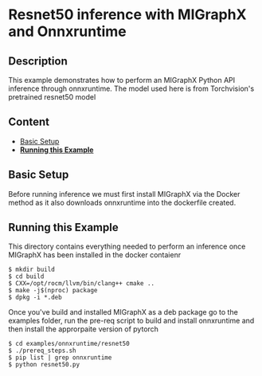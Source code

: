 # Resnet50 inference with MIGraphX and Onnxruntime

## Description

This example demonstrates how to perform an MIGraphX Python API inference through onnxruntime. The model used here is from Torchvision's pretrained resnet50 model

## Content
- [Basic Setup](#Basic-Setup)
- [**Running this Example**](#Running-this-Example)

## Basic Setup
Before running inference we must first install MIGraphX via the Docker method as it also downloads onnxruntime into the dockerfile created.

## Running this Example

This directory contains everything needed to perform an inference once MIGraphX has been installed in the docker contaienr

```
$ mkdir build
$ cd build
$ CXX=/opt/rocm/llvm/bin/clang++ cmake ..
$ make -j$(nproc) package
$ dpkg -i *.deb
```
Once you've build and installed MIGraphX as a deb package go to the examples folder, run the pre-req script to build and install
onnxruntime and then install the approrpaite version of pytorch

```
$ cd examples/onnxruntime/resnet50
$ ./prereq_steps.sh
$ pip list | grep onnxruntime
$ python resnet50.py
```
